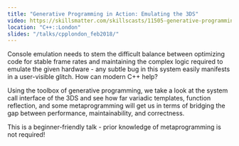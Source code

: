 ```yaml
---
title: "Generative Programming in Action: Emulating the 3DS"
video: https://skillsmatter.com/skillscasts/11505-generative-programming-in-action-emulating-the-3ds
location: "C++::London"
slides: "/talks/cpplondon_feb2018/"
---
```


Console emulation needs to stem the difficult balance between optimizing code for stable frame rates and maintaining the complex logic required to emulate the given hardware - any subtle bug in this system easily manifests in a user-visible glitch. How can modern C++ help?

Using the toolbox of generative programming, we take a look at the system call interface of the 3DS and see how far variadic templates, function reflection, and some metaprogramming will get us in terms of bridging the gap between performance, maintainability, and correctness.

This is a beginner-friendly talk - prior knowledge of metaprogramming is not required!
